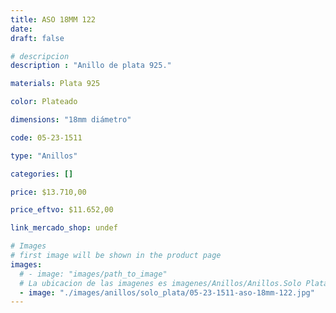 ```yaml
---
title: ASO 18MM 122
date: 
draft: false

# descripcion
description : "Anillo de plata 925."

materials: Plata 925

color: Plateado

dimensions: "18mm diámetro"

code: 05-23-1511

type: "Anillos"

categories: []

price: $13.710,00

price_eftvo: $11.652,00

link_mercado_shop: undef

# Images
# first image will be shown in the product page
images:
  # - image: "images/path_to_image"
  # La ubicacion de las imagenes es imagenes/Anillos/Anillos.Solo Plata/05-23-1511-aso-18mm-122
  - image: "./images/anillos/solo_plata/05-23-1511-aso-18mm-122.jpg"
---
```

